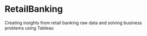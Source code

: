 # RetailBanking
Creating insights from retail banking raw data and solving business problems using Tableau
